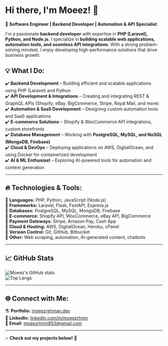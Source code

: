 # Hi there, I'm Moeez! 👋  

🚀 **Software Engineer | Backend Developer | Automation & API Specialist**  

I'm a passionate **backend developer** with expertise in **PHP (Laravel), Python, and Node.js**. I specialize in **building scalable web applications, automation tools, and seamless API integrations**. With a strong problem-solving mindset, I enjoy developing high-performance solutions that drive business growth.  

## 💡 What I Do:  
✔️ **Backend Development** – Building efficient and scalable applications using PHP (Laravel) and Python  
✔️ **API Development & Integrations** – Creating and integrating REST & GraphQL APIs (Shopify, eBay, BigCommerce, Stripe, Royal Mail, and more)  
✔️ **Automation & SaaS Development** – Designing custom automation tools and SaaS applications  
✔️ **E-commerce Solutions** – Shopify & WooCommerce API integrations, custom storefronts  
✔️ **Database Management** – Working with **PostgreSQL, MySQL, and NoSQL (MongoDB, Firebase)**  
✔️ **Cloud & DevOps** – Deploying applications on AWS, DigitalOcean, and using Docker for containerized development  
✔️ **AI & ML Enthusiast** – Exploring AI-powered tools for automation and content generation  

---

## 🔥 Technologies & Tools:  
🔹 **Languages:** PHP, Python, JavaScript (Node.js)  
🔹 **Frameworks:** Laravel, Flask, FastAPI, Express.js  
🔹 **Databases:** PostgreSQL, MySQL, MongoDB, Firebase  
🔹 **E-commerce:** Shopify API, WooCommerce, eBay API, BigCommerce  
🔹 **Payment Gateways:** Stripe, Amazon Pay, Cash App  
🔹 **Cloud & Hosting:** AWS, DigitalOcean, Heroku, cPanel  
🔹 **Version Control:** Git, GitHub, Bitbucket  
🔹 **Other:** Web scraping, automation, AI-generated content, chatbots  

---

## 📈 GitHub Stats  
![Moeez's GitHub stats](https://github-readme-stats.vercel.app/api?username=moeezrhmn&show_icons=true&theme=radical)  
![Top Langs](https://github-readme-stats.vercel.app/api/top-langs/?username=moeezrhmn&layout=compact&theme=radical)  

---

## 🌐 Connect with Me:  
🌎 **Portfolio:** [moeezrehman.dev](https://moeezrehman.dev/)  
💼 **LinkedIn:** [linkedin.com/in/moeezrhmn](https://www.linkedin.com/in/moeezrhmn/)  
📩 **Email:** moeezrhmn853@gmail.com  

---

⭐ **Check out my projects below!** 🚀  
